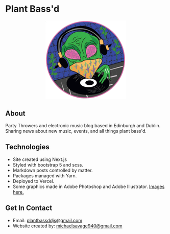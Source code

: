 # Plant Bass'd

<p align="center">
<img width="50%" src="public/various/logo_circle.png" alt="plant bass'd logo.">
</p>

## About

Party Throwers and electronic music blog based in Edinburgh and Dublin. Sharing news about new music, events, and all things plant bass'd.

## Technologies

-   Site created using Next.js
-   Styled with bootstrap 5 and scss.
-   Markdown posts controlled by matter.
-   Packages managed with Yarn.
-   Deployed to Vercel.
-   Some graphics made in Adobe Photoshop and Adobe Illustrator. [Images here.](https://github.com/michaelssavage/plantbassd-graphics)

## Get In Contact

-   Email: plantbassddjs@gmail.com
-   Website created by: michaelsavage940@gmail.com

